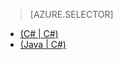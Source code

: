> [AZURE.SELECTOR]
- [(C# | C#)](/documentation/articles/iot-hub-csharp-csharp-c2d/)
- [(Java | C#)](/documentation/articles/iot-hub-java-csharp-c2d/)

<!---HONumber=Mooncake_0321_2016-->
